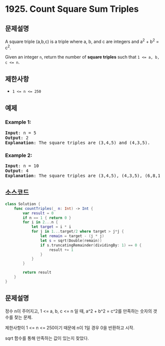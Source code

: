 # 1925. Count Square Sum Triples

## 문제설명
A square triple (a,b,c) is a triple where a, b, and c are integers and a<sup>2</sup> + b<sup>2</sup> = c<sup>2</sup>.

Given an integer ```n```, return the number of <b>square triples</b> such that ```1 <= a, b, c <= n```.

## 제한사항
- ```1 <= n <= 250```

## 예제
### Example 1:
<pre>
<b>Input</b>: n = 5
<b>Output</b>: 2
<b>Explanation</b>: The square triples are (3,4,5) and (4,3,5).
</pre>

### Example 2:
<pre>
<b>Input</b>: n = 10
<b>Output</b>: 4
<b>Explanation</b>: The square triples are (3,4,5), (4,3,5), (6,8,10), and (8,6,10).at all.
</pre>

## 소스코드
```Swift
class Solution {
    func countTriples(_ n: Int) -> Int {
        var result = 0
        if n == 1 { return 0 }
        for i in 2...n {
            let target = i * i
            for j in 1...target/2 where target > j*j {
                let remain = target - (j * j)
                let s = sqrt(Double(remain))
                if s.truncatingRemainder(dividingBy: 1) == 0 {
                    result += 1
                }
            }
        }

        return result
    }
}
```

## 문제설명
정수 n이 주어지고, 1 <= a, b, c <= n 일 때, a^2 + b^2 = c^2를 만족하는 숫자의 갯수를 찾는 문제.

제한사항이 1 <= n <= 250이기 때문에 n이 1일 경우 0을 반환하고 시작.

sqrt 함수를 통해 만족하는 값이 있는지 찾았다.